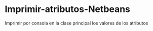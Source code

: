 # Imprimir-atributos-Netbeans
Imprimir por consola en la clase principal los valores de los atributos 

